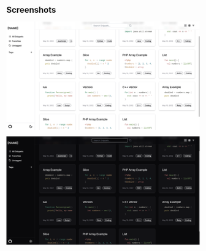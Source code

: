 ## Screenshots
![light_theme](https://github.com/oddegen/snippets/blob/bdc8ce7119b2eecb1cf45122852866bd26188c57/Screenshot%20from%202024-06-18%2021-40-54.png)

![dark_theme](https://github.com/oddegen/snippets/blob/bdc8ce7119b2eecb1cf45122852866bd26188c57/Screenshot%20from%202024-06-18%2021-41-17.png)
